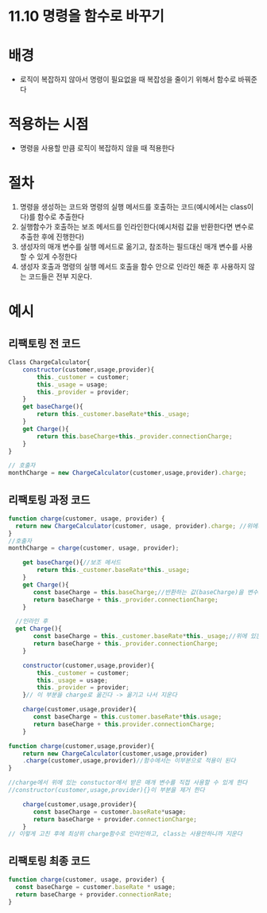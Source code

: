 # 11.10 명령을 함수로 바꾸기

# 배경

- 로직이 복잡하지 않아서 명령이 필요없을 때 복잡성을 줄이기 위해서 함수로 바꿔준다

# 적용하는 시점

- 명령을 사용할 만큼 로직이 복잡하지 않을 때 적용한다

# 절차

1. 명령을 생성하는 코드와 명령의 실행 메서드를 호출하는 코드(예시에서는 class이다)를 함수로 추출한다
2. 실행함수가 호출하는 보조 메서드를 인라인한다(예시처럼 값을 반환한다면 변수로 추출한 후에 진행한다)
3. 생성자의 매개 변수를 실행 메서드로 옮기고, 참조하는 필드대신 매개 변수를 사용할 수 있게 수정한다
4. 생성자 호출과 명령의 실행 메서드 호출을 함수 안으로 인라인 해준 후 사용하지 않는 코드들은 전부 지운다.

# 예시

## 리팩토링 전 코드

```js
Class ChargeCalculator{
    constructor(customer,usage,provider){
        this._customer = customer;
        this._usage = usage;
        this._provider = provider;
    }
    get baseCharge(){
        return this._customer.baseRate*this._usage;
    }
    get Charge(){
        return this.baseCharge+this._provider.connectionCharge;
    }
}

// 호출자
monthCharge = new ChargeCalculator(customer,usage,provider).charge;
```

## 리팩토링 과정 코드

```js
function charge(customer, usage, provider) {
  return new ChargeCalculator(customer, usage, provider).charge; //위에서 class를 생성하고 호출하는 부분을 함수로 추출함
}
//호출자
monthCharge = charge(customer, usage, provider);
```

```js
    get baseCharge(){//보조 메서드
        return this._customer.baseRate*this._usage;
    }
    get Charge(){
       const baseCharge = this.baseCharge;//반환하는 값(baseCharge)을 변수로 지정
       return baseCharge + this._provider.connectionCharge;
    }

  //인라인 후
  get Charge(){
       const baseCharge = this._customer.baseRate*this._usage;//위에 있는 보조메서드를 인라인 함
       return baseCharge + this._provider.connectionCharge;
    }
```

```js
    constructor(customer,usage,provider){
        this._customer = customer;
        this._usage = usage;
        this._provider = provider;
    }// 이 부분을 charge로 옮긴다 -> 옮기고 나서 지운다

    charge(customer,usage,provider){
       const baseCharge = this.customer.baseRate*this.usage;
       return baseCharge + this.provider.connectionCharge;
    }

function charge(customer,usage,provider){
    return new ChargeCalculator(customer,usage,provider)
    .charge(customer,usage,provider)//함수에서는 이부분으로 적용이 된다
}

```

```js
//charge에서 위에 있는 constuctor에서 받은 매개 변수를 직접 사용할 수 있게 한다
//constructor(customer,usage,provider){}이 부분을 제거 한다

    charge(customer,usage,provider){
       const baseCharge = customer.baseRate*usage;
       return baseCharge + provider.connectionCharge;
    }
// 이렇게 고친 후에 최상위 charge함수로 인라인하고, class는 사용안하니까 지운다
```

## 리팩토링 최종 코드

```js
function charge(customer, usage, provider) {
  const baseCharge = customer.baseRate * usage;
  return baseCharge + provider.connectionRate;
}
```
